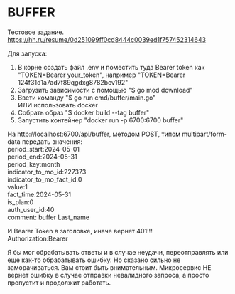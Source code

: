 # BUFFER #

Тестовое задание. https://hh.ru/resume/0d251099ff0cd8444c0039ed1f757452314643

Для запуска:  
1) В корне создать файл .env и поместить туда Bearer token как "TOKEN=Bearer your_token", например "TOKEN=Bearer 124f31d1a7ad7f89qgdxg8782bcv192"
2) Загрузить зависимости с помощью "$ go mod download"  
3) Ввети команду "$ go run cmd/buffer/main.go"   
ИЛИ использовать docker  
4) Собрать образ "$ docker build --tag buffer"  
5) Запустить контейнер "docker run -p 6700:6700 buffer"

На http://localhost:6700/api/buffer, методом POST, типом multipart/form-data передать значения:  
period_start:2024-05-01  
period_end:2024-05-31  
period_key:month  
indicator_to_mo_id:227373  
indicator_to_mo_fact_id:0  
value:1  
fact_time:2024-05-31  
is_plan:0  
auth_user_id:40  
comment: buffer Last_name  

И Bearer Token в заголовке, иначе вернет 401!!!  
Authorization:Bearer <token>

Я бы мог обрабатывать ответы и в случае неудачи, переотправлять или еще как-то обрабатывать ошибку. Но сказано сильно не заморачиваться. Вам стоит быть внимательным. Микросервис НЕ вернет ошибку в случае отправки невалидного запроса, а просто пропустит и продолжит работать.